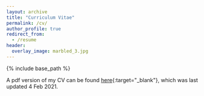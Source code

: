 ```yaml
---
layout: archive
title: "Curriculum Vitae"
permalink: /cv/
author_profile: true
redirect_from:
  - /resume
header:
  overlay_image: marbled_3.jpg
---
```


{% include base_path %}

A pdf version of my CV can be found [here](http://dfielding14.github.io/files/DBF_CV.pdf){:target="_blank"}, which was last updated 4 Feb 2021.

<!-- 
Education
======
* Ph.D in Astrophysics, University of California, Berkeley, 2018
  * Advisor: Eliot Quataert
  * Thesis: Interplay of Galactic Winds and Circumgalactic Media
* M.S. in Astrophysics, University of California, Berkeley, 2014
* B.S. in Physics, Johns Hopkins University, 2012
* B.A. in Math, Johns Hopkins University, 2012


Work experience
======
* Flatiron Research Fellow, Post-doc, Center for Computational Astrophysics, Flatiron Institute, Simons Foundation since 2018
* NSF Graduate Research Fellow 2014-2017
* Visiting Researcher IISc with Prateek Sharma 2016
* Berkeley Fellow for Graduate Study 2012-2014


Publications
======
A full list of publications can be found [here](https://ui.adsabs.harvard.edu/user/libraries/xhnvsk6JRsC7Ljzg8ToqVQ).

### First Author
{% for post in site.publications reversed %}
    {% if post.authorrank == "first" %}
      {% include archive-single.html %}
    {% endif %}
{% endfor %}

### Second Author
{% for post in site.publications reversed %}
    {% if post.authorrank == "second" %}
      {% include archive-single.html %}
    {% endif %}
{% endfor %}

### N-th Author
{% for post in site.publications reversed %}
    {% if post.authorrank == "nth" %}
      {% include archive-single.html %}
    {% endif %}
{% endfor %}


Service and leadership
======
* Graduate student mentor for the Flatiron Pre-Doctoral Program (Iryna Butsky) 2019
* Referee: ApJ, ApJL, MNRAS since 2016
* Graduate Student Instructor: Astro C12, Astro 7A

Outreach
======
*  Taught a series of astronomy classes to 2nd and 3rd grade students 2017
   *  North Oakland Community Charter School
*  Undergrad mentor UC Berkeley Astronomy 2016-2017
*  UC Berkeley Astronomy Department Public Liason 2015
*  East Bay Astronomical Society Public Lecture 2014
   *  Chabot Space and Science Center
*  The Berkeley Compass Project Summer Evening Instructor 2013


 -->


<!-- 
Talks
======
  <ul>{% for post in site.talks %}
    {% include archive-single-talk-cv.html %}
  {% endfor %}</ul>
  
Teaching
======
  <ul>{% for post in site.teaching %}
    {% include archive-single-cv.html %}
  {% endfor %}</ul>
   -->
